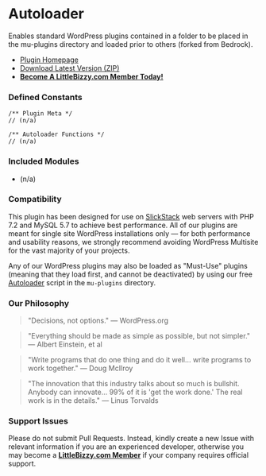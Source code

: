 # Autoloader

Enables standard WordPress plugins contained in a folder to be placed in the mu-plugins directory and loaded prior to others (forked from Bedrock).

* [Plugin Homepage](https://www.littlebizzy.com/plugins/autoloader)
* [Download Latest Version (ZIP)](https://github.com/littlebizzy/autoloader/archive/1.1.0.zip)
* [**Become A LittleBizzy.com Member Today!**](https://www.littlebizzy.com/members)

### Defined Constants

    /** Plugin Meta */
    // (n/a)
    
    /** Autoloader Functions */
    // (n/a)
    
### Included Modules

* (n/a)

### Compatibility

This plugin has been designed for use on [SlickStack](https://slickstack.io) web servers with PHP 7.2 and MySQL 5.7 to achieve best performance. All of our plugins are meant for single site WordPress installations only — for both performance and usability reasons, we strongly recommend avoiding WordPress Multisite for the vast majority of your projects.

Any of our WordPress plugins may also be loaded as "Must-Use" plugins (meaning that they load first, and cannot be deactivated) by using our free [Autoloader](https://github.com/littlebizzy/autoloader) script in the `mu-plugins` directory.

### Our Philosophy

> "Decisions, not options." — WordPress.org

> "Everything should be made as simple as possible, but not simpler." — Albert Einstein, et al

> "Write programs that do one thing and do it well... write programs to work together." — Doug McIlroy

> "The innovation that this industry talks about so much is bullshit. Anybody can innovate... 99% of it is 'get the work done.' The real work is in the details." — Linus Torvalds

### Support Issues

Please do not submit Pull Requests. Instead, kindly create a new Issue with relevant information if you are an experienced developer, otherwise you may become a [**LittleBizzy.com Member**](https://www.littlebizzy.com/members) if your company requires official support.
